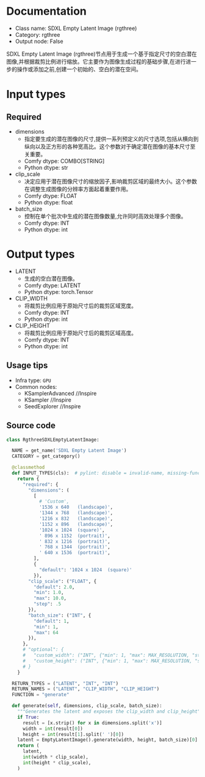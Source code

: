 
# Documentation
- Class name: SDXL Empty Latent Image (rgthree)
- Category: rgthree
- Output node: False

SDXL Empty Latent Image (rgthree)节点用于生成一个基于指定尺寸的空白潜在图像,并根据裁剪比例进行缩放。它主要作为图像生成过程的基础步骤,在进行进一步的操作或添加之前,创建一个初始的、空白的潜在空间。

# Input types
## Required
- dimensions
    - 指定要生成的潜在图像的尺寸,提供一系列预定义的尺寸选项,包括从横向到纵向以及正方形的各种宽高比。这个参数对于确定潜在图像的基本尺寸至关重要。
    - Comfy dtype: COMBO[STRING]
    - Python dtype: str
- clip_scale
    - 决定应用于潜在图像尺寸的缩放因子,影响裁剪区域的最终大小。这个参数在调整生成图像的分辨率方面起着重要作用。
    - Comfy dtype: FLOAT
    - Python dtype: float
- batch_size
    - 控制在单个批次中生成的潜在图像数量,允许同时高效处理多个图像。
    - Comfy dtype: INT
    - Python dtype: int

# Output types
- LATENT
    - 生成的空白潜在图像。
    - Comfy dtype: LATENT
    - Python dtype: torch.Tensor
- CLIP_WIDTH
    - 将裁剪比例应用于原始尺寸后的裁剪区域宽度。
    - Comfy dtype: INT
    - Python dtype: int
- CLIP_HEIGHT
    - 将裁剪比例应用于原始尺寸后的裁剪区域高度。
    - Comfy dtype: INT
    - Python dtype: int


## Usage tips
- Infra type: `GPU`
- Common nodes:
    - KSamplerAdvanced //Inspire
    - KSampler //Inspire
    - SeedExplorer //Inspire



## Source code
```python
class RgthreeSDXLEmptyLatentImage:

  NAME = get_name('SDXL Empty Latent Image')
  CATEGORY = get_category()

  @classmethod
  def INPUT_TYPES(cls):  # pylint: disable = invalid-name, missing-function-docstring
    return {
      "required": {
        "dimensions": (
          [
            # 'Custom',
            '1536 x 640   (landscape)',
            '1344 x 768   (landscape)',
            '1216 x 832   (landscape)',
            '1152 x 896   (landscape)',
            '1024 x 1024  (square)',
            ' 896 x 1152  (portrait)',
            ' 832 x 1216  (portrait)',
            ' 768 x 1344  (portrait)',
            ' 640 x 1536  (portrait)',
          ],
          {
            "default": '1024 x 1024  (square)'
          }),
        "clip_scale": ("FLOAT", {
          "default": 2.0,
          "min": 1.0,
          "max": 10.0,
          "step": .5
        }),
        "batch_size": ("INT", {
          "default": 1,
          "min": 1,
          "max": 64
        }),
      },
      # "optional": {
      #   "custom_width": ("INT", {"min": 1, "max": MAX_RESOLUTION, "step": 64}),
      #   "custom_height": ("INT", {"min": 1, "max": MAX_RESOLUTION, "step": 64}),
      # }
    }

  RETURN_TYPES = ("LATENT", "INT", "INT")
  RETURN_NAMES = ("LATENT", "CLIP_WIDTH", "CLIP_HEIGHT")
  FUNCTION = "generate"

  def generate(self, dimensions, clip_scale, batch_size):
    """Generates the latent and exposes the clip_width and clip_height"""
    if True:
      result = [x.strip() for x in dimensions.split('x')]
      width = int(result[0])
      height = int(result[1].split(' ')[0])
    latent = EmptyLatentImage().generate(width, height, batch_size)[0]
    return (
      latent,
      int(width * clip_scale),
      int(height * clip_scale),
    )

```
